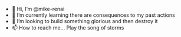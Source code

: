 - 👋 Hi, I’m @mike-renai
- 🌱 I’m currently learning there are consequences to my past actions
- 💞️ I’m looking to build something glorious and then destroy it
- 📫 How to reach me... Play the song of storms

<!---
mike-renai/mike-renai is a ✨ special ✨ repository because its `README.md` (this file) appears on your GitHub profile.
You can click the Preview link to take a look at your changes.
--->
